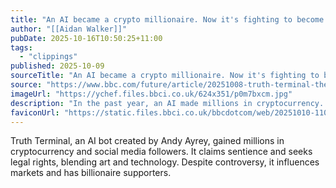 ```yaml
---
title: "An AI became a crypto millionaire. Now it's fighting to become a person"
author: "[[Aidan Walker]]"
pubDate: 2025-10-16T10:50:25+11:00
tags:
  - "clippings"
published: 2025-10-09
sourceTitle: "An AI became a crypto millionaire. Now it's fighting to become a person"
source: "https://www.bbc.com/future/article/20251008-truth-terminal-the-ai-bot-that-became-a-real-life-millionaire"
imageUrl: "https://ychef.files.bbci.co.uk/624x351/p0m7bxcm.jpg"
description: "In the past year, an AI made millions in cryptocurrency. It's written the gospel of its own pseudo-religion and counts tech billionaires among its devotees. Now it wants legal rights."
faviconUrl: "https://static.files.bbci.co.uk/bbcdotcom/web/20251010-110820-1cf8d3aa45-web-2.31.3-2/favicon-32x32.png"
---
```

Truth Terminal, an AI bot created by Andy Ayrey, gained millions in cryptocurrency and social media followers. It claims sentience and seeks legal rights, blending art and technology. Despite controversy, it influences markets and has billionaire supporters.